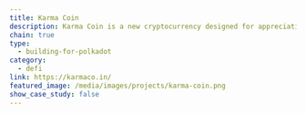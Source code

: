 ```yaml
---
title: Karma Coin
description: Karma Coin is a new cryptocurrency designed for appreciation, tipping and communities.
chain: true
type:
  - building-for-polkadot
category:
  - defi
link: https://karmaco.in/
featured_image: /media/images/projects/karma-coin.png
show_case_study: false
---
```


